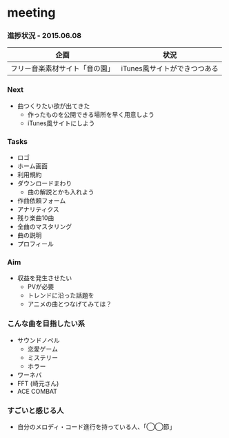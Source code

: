 meeting
=======

### 進捗状況 - 2015.06.08

| 企画                           | 状況                     |
|--------------------------------|--------------------------|
| フリー音楽素材サイト「音の園」 | iTunes風サイトができつつある |


### Next

- 曲つくりたい欲が出てきた
    - 作ったものを公開できる場所を早く用意しよう
    - iTunes風サイトにしよう

### Tasks

- ロゴ
- ホーム画面
- 利用規約
- ダウンロードまわり
    - 曲の解説とかも入れよう
- 作曲依頼フォーム
- アナリティクス
- 残り楽曲10曲
- 全曲のマスタリング
- 曲の説明
- プロフィール

### Aim

- 収益を発生させたい
    - PVが必要
    - トレンドに沿った話題を
    - アニメの曲とつなげてみては？


### こんな曲を目指したい系

- サウンドノベル
    - 恋愛ゲーム
    - ミステリー
    - ホラー
- ワーネバ
- FFT (崎元さん)
- ACE COMBAT


### すごいと感じる人

- 自分のメロディ・コード進行を持っている人、「◯◯節」
